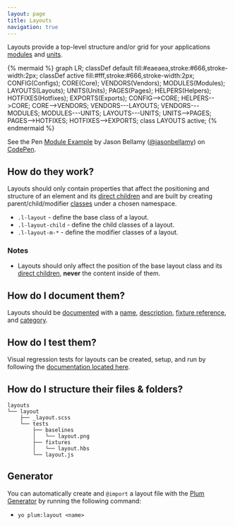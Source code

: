 ```yaml
---
layout: page
title: Layouts
navigation: true
---
```


Layouts provide a top-level structure and/or grid for your applications [modules](modules.html) and [units](units.html).

{% mermaid %}
graph LR;
    classDef default fill:#eaeaea,stroke:#666,stroke-width:2px;
    classDef active fill:#fff,stroke:#666,stroke-width:2px;
    CONFIG(Configs);
    CORE(Core);
    VENDORS(Vendors);
    MODULES(Modules);
    LAYOUTS(Layouts);
    UNITS(Units);
    PAGES(Pages);
    HELPERS(Helpers);
    HOTFIXES(Hotfixes);
    EXPORTS(Exports);
    CONFIG-->CORE;
    HELPERS-->CORE;
    CORE-->VENDORS;
    VENDORS---LAYOUTS;
    VENDORS---MODULES;
    MODULES---UNITS;
    LAYOUTS---UNITS;
    UNITS-->PAGES;
    PAGES-->HOTFIXES;
    HOTFIXES-->EXPORTS;
    class LAYOUTS active;
{% endmermaid %}

<p data-height="500" data-theme-id="12653" data-slug-hash="emwdpm" data-default-tab="html" data-user="jasonbellamy" class='codepen'>See the Pen <a href='http://codepen.io/jasonbellamy/pen/MYXBZM/'>Module Example</a> by Jason Bellamy (<a href='http://codepen.io/jasonbellamy'>@jasonbellamy</a>) on <a href='http://codepen.io'>CodePen</a>.</p>
<script async src="//assets.codepen.io/assets/embed/ei.js"></script>

## How do they work?

Layouts should only contain properties that affect the positioning and structure of an element and its [direct children](https://developer.mozilla.org/en-US/docs/Web/CSS/Child_selectors) and are built by creating parent/child/modifier [classes](https://developer.mozilla.org/en-US/docs/Web/CSS/Class_selectors) under a chosen namespace.

- `.l-layout`       - define the base class of a layout.
- `.l-layout-child` - define the child classes of a layout.
- `.l-layout-m-*`   - define the modifier classes of a layout.

### Notes

- Layouts should only affect the position of the base layout class and its [direct children](https://developer.mozilla.org/en-US/docs/Web/CSS/Child_selectors), **never** the content inside of them.

## How do I document them?

Layouts should be [documented](documentation.html) with a [name](https://github.com/kss-node/kss/blob/spec/SPEC.md#the-heading-and-description), [description](https://github.com/kss-node/kss/blob/spec/SPEC.md#the-heading-and-description), [fixture reference](https://github.com/kss-node/kss/blob/spec/SPEC.md#the-markup), and [category](https://github.com/kss-node/kss/blob/spec/SPEC.md#the-styleguide-reference).

## How do I test them?

Visual regression tests for layouts can be created, setup, and run by following the [documentation located here](testing.html).

## How do I structure their files & folders?

```text
layouts
└── layout
    ├── _layout.scss
    └── tests
        ├── baselines
        │   └── layout.png
        ├── fixtures
        │   └── layout.hbs
        └── layout.js
```

## Generator

You can automatically create and `@import` a layout file with the [Plum Generator](https://github.com/plum-css/generator-plum) by running the following command:

- `yo plum:layout <name>`
